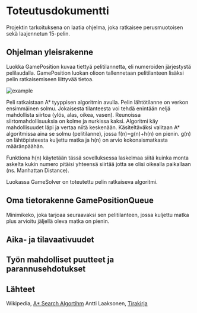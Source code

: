 # Toteutusdokumentti

Projektin tarkoituksena on laatia ohjelma, joka ratkaisee perusmuotoisen sekä laajennetun 15-pelin.

## Ohjelman yleisrakenne
Luokka GamePosition kuvaa tiettyä pelitilannetta, eli numeroiden järjestystä pelilaudalla. GamePosition luokan olioon tallennetaan pelitilanteen lisäksi pelin ratkaisemiseen liittyvää tietoa. 

![example](/images/example4x4.png)


Peli ratkaistaan A* tyyppisen algoritmin avulla. Pelin lähtötilanne on verkon ensimmäinen solmu. Jokaisesta tilanteesta voi tehdä enintään neljä mahdollista siirtoa (ylös, alas, oikea, vasen). Reunoissa siirtomahdollisuuksia on kolme ja nurkissa kaksi. Algoritmi käy mahdollisuudet läpi ja vertaa niitä keskenään. Käsiteltäväksi valitaan A* algoritmissa aina se solmu (pelitilanne), jossa f(n)=g(n)+h(n) on pienin. g(n) on lähtöpisteesta kuljettu matka ja h(n) on arvio kokonaismatkasta määränpäähän. 

Funktiona h(n) käytetään tässä sovelluksessa laskelmaa siitä kuinka monta askelta kukin numero pitäisi yhteensä siirtää jotta se olisi oikealla paikallaan (ns. Manhattan Distance).

Luokassa GameSolver on toteutettu pelin ratkaiseva algoritmi. 

## Oma tietorakenne GamePositionQueue
Minimikeko, joka tarjoaa seuraavaksi sen pelitilanteen, jossa kuljettu matka plus arvioitu jäljellä oleva matka on pienin. 

## Aika- ja tilavaativuudet 


## Työn mahdolliset puutteet ja parannusehdotukset


## Lähteet
Wikipedia, [A* Search Algortihm](https://en.wikipedia.org/wiki/A*_search_algorithm)
Antti Laaksonen, [Tirakirja](https://www.cs.helsinki.fi/u/ahslaaks/tirakirja/)


